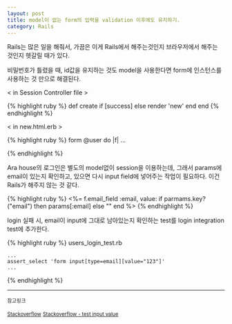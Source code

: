 ```yaml
---
layout: post
title: model이 없는 form의 입력을 validation 이후에도 유지하기.
category: Rails
---
```


Rails는 많은 일을 해줘서, 가끔은 이게 Rails에서 해주는것인지 브라우저에서 해주는 것인지 헷갈릴 때가 있다.

비밀번호가 틀렸을 때, id값을 유지하는 것도 model을 사용한다면 form에 인스턴스를 사용하는 것 만으로 해결된다.


< in Session Controller file >

{% highlight ruby %}
def create
  if [success]
  else
    render 'new'
  end
end
{% endhighlight %}

< in new.html.erb >

{% highlight ruby %}
	form @user do |f|
	...

{% endhighlight %}


Ara house의 로그인은 별도의 model없이 session을 이용하는데,
그래서 params에 email이 있는지 확인하고, 있으면 다시 input field에 넣어주는 작업이 필요하다.
이건 Rails가 해주지 않는 것 같다.

{% highlight ruby %}
	<%= f.email_field :email, value: if parmams.key?("email") then params[:email] else "" end %>
{% endhighlight %}


login 실패 시, email이 input에 그대로 남아있는지 확인하는 test를 login integration test에 추가한다.

{% highlight ruby %}
users_login_test.rb
	
	...
	assert_select 'form input[type=email][value="123"]'
	...

{% endhighlight %}

-----
<small>참고링크</small>

<small>[Stackoverflow](http://stackoverflow.com/questions/4129229/rails-restoring-contents-of-non-model-form-that-uses-form-tag)</small>
<small>[Stackoverflow - test input value](http://stackoverflow.com/questions/17710948/how-to-assert-the-value-of-an-input-element-with-assert-select)</small>